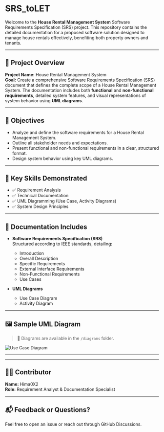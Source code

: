 # SRS_toLET

Welcome to the **House Rental Management System** Software Requirements Specification (SRS) project. This repository contains the detailed documentation for a proposed software solution designed to manage house rentals effectively, benefiting both property owners and tenants.

---

## 📌 Project Overview

**Project Name:** House Rental Management System  
**Goal:** Create a comprehensive Software Requirements Specification (SRS) document that defines the complete scope of a House Rental Management System. The documentation includes both **functional** and **non-functional requirements**, detailed system features, and visual representations of system behavior using **UML diagrams**.

---

## 🎯 Objectives

- Analyze and define the software requirements for a House Rental Management System.
- Outline all stakeholder needs and expectations.
- Present functional and non-functional requirements in a clear, structured format.
- Design system behavior using key UML diagrams.

---

## 🧠 Key Skills Demonstrated

- ✅ Requirement Analysis  
- ✅ Technical Documentation  
- ✅ UML Diagramming (Use Case, Activity Diagrams)  
- ✅ System Design Principles  

---

## 📄 Documentation Includes

- **Software Requirements Specification (SRS)**  
  Structured according to IEEE standards, detailing:
  - Introduction
  - Overall Description
  - Specific Requirements
  - External Interface Requirements
  - Non-Functional Requirements
  - Use Cases

- **UML Diagrams**
  - Use Case Diagram
  - Activity Diagram

---

## 🖼 Sample UML Diagram

> 📌 Diagrams are available in the `/diagrams` folder.

![Use Case Diagram](diagrams/use_case_diagram.png)

---

---

## 🧑‍💻 Contributor

**Name:** Hima0X2  
**Role:** Requirement Analyst & Documentation Specialist

---

## 📬 Feedback or Questions?

Feel free to open an issue or reach out through GitHub Discussions.

